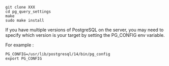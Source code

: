 ```
git clone XXX
cd pg_query_settings
make
sudo make install
```

If you have multiple versions of PostgreSQL on the server, you may need to
specify which version is your target by setting the PG_CONFIG env variable.

For example :

```
PG_CONFIG=/usr/lib/postgresql/14/bin/pg_config
export PG_CONFIG
```
